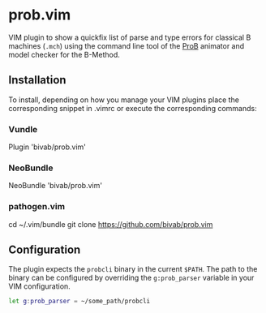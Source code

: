 # prob.vim

VIM plugin to show a quickfix list of parse and type errors for classical B
machines (`.mch`) using the command line tool of the
[ProB](http://stups.hhu.de/ProB) animator and model checker for the B-Method.

## Installation

To install, depending on how you manage your VIM plugins place the
corresponding snippet in .vimrc or execute the corresponding commands:

### Vundle

Plugin 'bivab/prob.vim'

### NeoBundle

NeoBundle 'bivab/prob.vim'

### pathogen.vim

cd ~/.vim/bundle
git clone https://github.com/bivab/prob.vim

## Configuration

The plugin expects the `probcli` binary in the current `$PATH`. The path to the
binary can be configured by overriding the `g:prob_parser` variable in your
VIM configuration.

```sh
let g:prob_parser = ~/some_path/probcli
```
